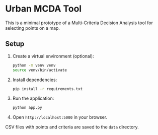 # Urban MCDA Tool

This is a minimal prototype of a Multi-Criteria Decision Analysis tool for selecting points on a map.

## Setup

1. Create a virtual environment (optional):
   ```bash
   python -m venv venv
   source venv/bin/activate
   ```
2. Install dependencies:
   ```bash
   pip install -r requirements.txt
   ```
3. Run the application:
   ```bash
   python app.py
   ```
4. Open `http://localhost:5000` in your browser.

CSV files with points and criteria are saved to the `data` directory.
